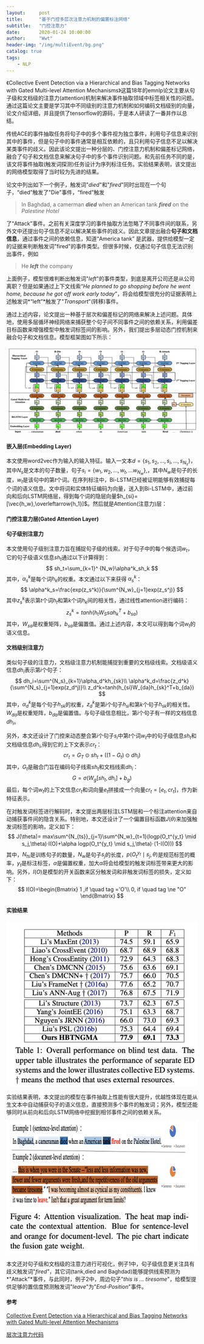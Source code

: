 ```yaml
---
layout:     post
title:      "基于门控多层次注意力机制的偏置标注网络"
subtitle:   "门控注意力"
date:       2020-01-24 10:00:00
author:     "Wwt"
header-img: "/img/multiEvent/bg.png"
catalog: true
tags:   
    - NLP
---
```


《Collective Event Detection via a Hierarchical and Bias Tagging Networks with Gated Multi-level Attention Mechanisms》这篇18年的emnlp论文主要从句子级和文档级的注意力(attention)机制来解决事件抽取领域中标签相关性的问题。通过这篇论文主要是学习其中不同级别的注意力机制和如何编码文档级别的向量，论文介绍详细，并且提供了tensorflow的源码，于是本人研读了一番并作以总结。

传统ACE的事件抽取任务将句子中的多个事件视为独立事件，利用句子信息来识别其中的事件，但是句子中的事件通常是相互依赖的，且只利用句子信息不足以解决某类事件的歧义。因此该论文提出一种分层的、门控注意力机制和偏差标记网络，融合了句子和文档信息来解决句子中的多个事件识别问题。和先前任务不同的是，该文将事件抽取(触发词探测)任务设计为序列标注任务。实验结果表明，该文提出的网络模型取得了当时较为先进的结果。

论文中列出如下一个例子，触发词"*died*"和"*fired*"同时出现在一个句子，“died”触发了"Die"事件，“fired”触发



>In Baghdad, a camerman ***died*** when an American tank ***fired*** on the *Palestine Hotel*



了“Attack”事件。之前有关深度学习的事件抽取方法忽略了不同事件间的联系，另外文中还提出句子信息不足以解决某些事件的歧义。因此文章提出融合**句子和文档信息**，通过事件之间的依赖信息，知道“America tank” 是武器，提供给模型一定的证据来判断触发词"fired"的事件类型。但很多时候，仅通过句子信息无法识别出事件，例如



>He ***left***  the company



上面例子，模型很难判断出触发词"*left*"的事件类型，到底是离开公司还是从公司离职？但是如果通过上下文线索“*He planned to go shopping before he went home, because he got off work early today*”，将会给模型很充分的证据表明上述触发词*“left”*触发了"*Transport*"(转移)事件。

通过上述内容，论文提出一种基于层次和偏差标记的网络来解决上述问题。具体地，使用多层循环神经网络来捕获整个句子间不同事件之间的依赖关系，利用偏差目标函数来增强模型中触发词标签间的影响。另外，我们提出多层动态门控机制来融合句子和文档信息。模型框架图如下所示：

![model](/img/multiEvent/model.png)

#### 嵌入层(Embedding Layer)

本文使用word2vec作为输入的输入特征。输入一文本$d=\{s_1,s_2,...,s_i,...,s_{N_s}\}$，其中$N_s$是文本的句子数量，句子$s_i=\{w_1,w_2,...,w_t,...w_{N_w}\}$,，其中$N_w$是句子的长度，$w_t$是该句中的第$t$个词。在序列标注中，Bi-LSTM已经被证明能够有效捕捉每个词的语义信息。文中将词和实体特征编码为向量，送入到Bi-LSTM中，通过前向和后向LSTM网络层，得到每个词的隐层向量$h_{si}=[\vec{h_w},\overleftarrow{h_1}]$。然后就是Attention(注意力)层：

#### 门控注意力层(Gated Attention Layer)

#### 句子级别注意力

本文使用句子级别注意力旨在捕捉句子级的线索。对于句子中的每个候选词$w_t$，它的句子级语义信息$sh_t$通过以下计算得到：
$$
sh_t=\sum_{k=1}^
{N_w}\alpha^k_sh_k
$$
其中，$\alpha_s^k$是每个词$h_k$的权重。本文通过以下来获得 $\alpha_s^k$：
$$
\alpha^k_s=\frac{exp(z_s^k)}{\sum^{N_w}_{j=1}exp(z_s^j)}
$$
其中$z_s^k$表示第$t$个词$h_t$和第$k$个词$h_k$间的相关性，通过线性attention进行编码：
$$
z_s^k=tanh(h_tW_S{sa} h^T_k+b_{sa})
$$
其中，$W_{sa}$是权重矩阵，$b_{sa}$是偏置值。通过上述内容，本文可以得到每个词$w_t$的语义信息。

#### 文档级别注意力

类似句子级的注意力，文档级注意力机制能捕捉到重要的文档级线索。文档级语义信息$dh_i$表示第$i$个句子：
$$
dh_i=\sum^{N_s}_{k=1}\alpha_d^kh_{sk}\\
\alpha^k_d=\frac{z_d^k}{\sum^{N_s}_{j=1}exp(z_d^j)}\\
z_d^k=tanh(h_{si}W_{da}h_{sk}^T+b_{da})
$$
其中，$\alpha_d^k$是每个句子$h_{sk}$的权重，$z_d^k$是第$i$个句子$h_{si}$和第$k$个句子$h_{sk}$的相关性。$W_{da}$是权重矩阵，$b_{da}$是偏置值。与句子级信息相比，第$i$个句子有一样的文档信息$dh_i$。

另外，本文还设计了门控来动态整合第$i$个句子$s_i$中第$t$个词$w_t$中的句子级信息$sh_t$和文档级信息$dh_i$,得到它的上下文表示$cr_t$：
$$
cr_t = G_T \odot sh_t +((1-G_t)\odot dh_i)
$$
其中，$G_t$是融合门旨在编码句子线索$sh_t$和文档线索$dh_i$：
$$
G=\sigma(W_g[sh_t,dh_i]+b_g)
$$
最后，每个词$w_t$的上下文信息$cr_t$和词向量$e_t$拼接成一个向量$cr_t=[e_t,cr_t]$，作为新特征表示。

在对触发词标签进行解码时，本文提出两层标注LSTM层和一个标注attention来自动捕获事件间的隐含关系。特别地，本文还设计了一个偏置目标函数$J(\theta)$来加强触发词标签的影响，定义如下：
$$
J(\theta)= max\sum^{N_{ts}}_{j=1}\sum^{N_w}_{t=1}(logp(O_t^{y_t} \mid s_j,\theta)·I(O)+\alpha logp(O_t^{y_t} \mid s_j,\theta)·（1-I(O)))
$$
其中，$N_{ts}$是训练句子的数量，$N_w$是句子$s_j$的长度，$p(O_t^{y_t} \mid s_j,\theta)$是规范标签的概率，$y_t$是标注标签，$\alpha$是偏置权重，加大$\alpha$将会给模型的触发词标签带来更大的影响。另外，$I(O)$是模型的开关函数来区分触发词和非触发词标签的损失，定义如下：
$$
I(O)=\begin{Bmatrix}
				1 ,if \quad tag ='O'\\
				0, if \quad tag \ne "O"
   \end{Bmatrix}
$$

#### 实验结果

![res](/img/multiEvent/res.png)

实验结果表明，本文提出的模型在事件抽取上性能有很大提升，优越性体现在能从生文本中自动捕获句子的语义信息，直接预测多个事件的触发词；另外，模型还能够同时从前向和后向LSTM网络中挖掘到相邻事件之间的依赖关系。

![case](/img/multiEvent/case.png)

本文还对句子级和文档级的注意力进行可视化，例子1中，句子级信息更关注具有歧义触发词"*fired"*，其它词(tank,died and Baghdad)能够提供线索预测为*"Attack"*事件，与此同时，例子2中，周边句子"*this is ... tiresome*"，给模型提供足够的置信度预测触发词"*leave*"为"*End-Position*"事件。

#### 参考

[Collective Event Detection via a Hierarchical and Bias Tagging Networks with Gated Multi-level Attention Mechanisms](https://www.aclweb.org/anthology/D18-1158/)

[层次注意力代码](https://github.com/Alivewwt/notes/blob/master/nlp_model/doc_embedding_example/doc_embedding.py)